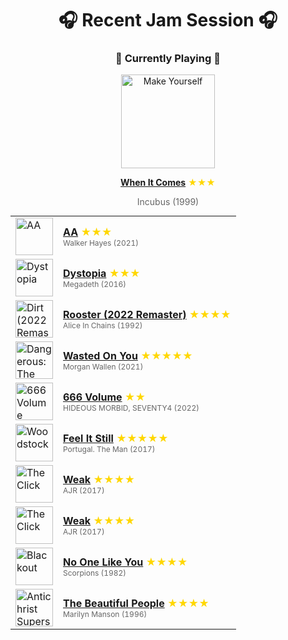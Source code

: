<div align='center'>

# 🎧 Recent Jam Session 🎧

<h3>🎵 Currently Playing 🎵</h3>

<a href="https://open.spotify.com/track/1s1o4BDXBNB0Wh2iAtN5Ak"><img src="https://i.scdn.co/image/ab67616d0000b27374fad40214d982351347e46e" width="150" height="150" alt="Make Yourself" /></a>

<b><a href="https://open.spotify.com/track/1s1o4BDXBNB0Wh2iAtN5Ak">When It Comes</a></b><span style="color: gold;"> ★★★</span>

<span style="color: #666;">Incubus (1999)</span>

<table style='margin: 0 auto; max-width: 550px;'>
<tr>
<td width="60"><a href="https://open.spotify.com/track/77oKig47u34qCCFWKMfu1e"><img src="https://i.scdn.co/image/ab67616d0000b2732b46b5b241079360e6951405" width="60" height="60" alt="AA" /></a></td>
<td><b><a href="https://open.spotify.com/track/77oKig47u34qCCFWKMfu1e">AA</a></b> <span style="color: gold;"> ★★★</span><br><span style="font-size: 12px; color: #666;">Walker Hayes (2021)</span></td>
</tr>
<tr>
<td width="60"><a href="https://open.spotify.com/track/0KiRc3f3OI9C7s0S1QjQNO"><img src="https://i.scdn.co/image/ab67616d0000b273db38819ff1e73809f8be6107" width="60" height="60" alt="Dystopia" /></a></td>
<td><b><a href="https://open.spotify.com/track/0KiRc3f3OI9C7s0S1QjQNO">Dystopia</a></b> <span style="color: gold;"> ★★★</span><br><span style="font-size: 12px; color: #666;">Megadeth (2016)</span></td>
</tr>
<tr>
<td width="60"><a href="https://open.spotify.com/track/0wvIGFIgbyz4JNwQhZgTv2"><img src="https://i.scdn.co/image/ab67616d0000b2731cd131e5e9ad887ad8c1ecb7" width="60" height="60" alt="Dirt (2022 Remaster)" /></a></td>
<td><b><a href="https://open.spotify.com/track/0wvIGFIgbyz4JNwQhZgTv2">Rooster (2022 Remaster)</a></b> <span style="color: gold;"> ★★★★</span><br><span style="font-size: 12px; color: #666;">Alice In Chains (1992)</span></td>
</tr>
<tr>
<td width="60"><a href="https://open.spotify.com/track/3cBsEDNhFI9E82vPj3kvi3"><img src="https://i.scdn.co/image/ab67616d0000b2737d6813fd233f3bc4977cceca" width="60" height="60" alt="Dangerous: The Double Album" /></a></td>
<td><b><a href="https://open.spotify.com/track/3cBsEDNhFI9E82vPj3kvi3">Wasted On You</a></b> <span style="color: gold;"> ★★★★★</span><br><span style="font-size: 12px; color: #666;">Morgan Wallen (2021)</span></td>
</tr>
<tr>
<td width="60"><a href="https://open.spotify.com/track/4omtIQq5tiL0n7KjL0ZfHm"><img src="https://i.scdn.co/image/ab67616d0000b27329e37f6d05ef931e4683c625" width="60" height="60" alt="666 Volume" /></a></td>
<td><b><a href="https://open.spotify.com/track/4omtIQq5tiL0n7KjL0ZfHm">666 Volume</a></b> <span style="color: gold;"> ★★</span><br><span style="font-size: 12px; color: #666;">HIDEOUS MORBID, SEVENTY4 (2022)</span></td>
</tr>
<tr>
<td width="60"><a href="https://open.spotify.com/track/6QgjcU0zLnzq5OrUoSZ3OK"><img src="https://i.scdn.co/image/ab67616d0000b273af52c228c9619ff6298b08cd" width="60" height="60" alt="Woodstock" /></a></td>
<td><b><a href="https://open.spotify.com/track/6QgjcU0zLnzq5OrUoSZ3OK">Feel It Still</a></b> <span style="color: gold;"> ★★★★★</span><br><span style="font-size: 12px; color: #666;">Portugal. The Man (2017)</span></td>
</tr>
<tr>
<td width="60"><a href="https://open.spotify.com/track/2sVcBaVtBPM9vIFk1Jnbw8"><img src="https://i.scdn.co/image/ab67616d0000b273a81dc97f7119864c7437cb85" width="60" height="60" alt="The Click" /></a></td>
<td><b><a href="https://open.spotify.com/track/2sVcBaVtBPM9vIFk1Jnbw8">Weak</a></b> <span style="color: gold;"> ★★★★</span><br><span style="font-size: 12px; color: #666;">AJR (2017)</span></td>
</tr>
<tr>
<td width="60"><a href="https://open.spotify.com/track/2sVcBaVtBPM9vIFk1Jnbw8"><img src="https://i.scdn.co/image/ab67616d0000b273a81dc97f7119864c7437cb85" width="60" height="60" alt="The Click" /></a></td>
<td><b><a href="https://open.spotify.com/track/2sVcBaVtBPM9vIFk1Jnbw8">Weak</a></b> <span style="color: gold;"> ★★★★</span><br><span style="font-size: 12px; color: #666;">AJR (2017)</span></td>
</tr>
<tr>
<td width="60"><a href="https://open.spotify.com/track/26fZwf1ImE4aUJ4XaqOkUg"><img src="https://i.scdn.co/image/ab67616d0000b2730b0fbaf16e4475ad616b41b8" width="60" height="60" alt="Blackout" /></a></td>
<td><b><a href="https://open.spotify.com/track/26fZwf1ImE4aUJ4XaqOkUg">No One Like You</a></b> <span style="color: gold;"> ★★★★</span><br><span style="font-size: 12px; color: #666;">Scorpions (1982)</span></td>
</tr>
<tr>
<td width="60"><a href="https://open.spotify.com/track/2aIB1CdRRG7YLBu9hNw9nR"><img src="https://i.scdn.co/image/ab67616d0000b273c61d3a663bd18fe8cd97c947" width="60" height="60" alt="Antichrist Superstar" /></a></td>
<td><b><a href="https://open.spotify.com/track/2aIB1CdRRG7YLBu9hNw9nR">The Beautiful People</a></b> <span style="color: gold;"> ★★★★</span><br><span style="font-size: 12px; color: #666;">Marilyn Manson (1996)</span></td>
</tr>
</table>
</div>


